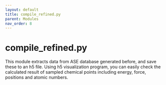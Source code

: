 ```yaml
---
layout: default
title: compile_refined.py
parent: Modules
nav_order: 8
---
```



# compile_refined.py
This module extracts data from ASE database generated before, and save these to an h5 file. Using h5 visualization program, you can easily check the calculated result of sampled chemical points including energy, force, positions and atomic numbers.
